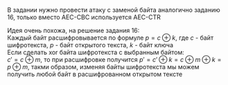 В задании нужно провести атаку с заменой байта аналогично заданию 16, только вместо AEC-CBC используется AEC-CTR

Идея очень похожа, на решение задания 16:  
Каждый байт расшифровывается по формуле $p = c \oplus k$, где $c$ - байт шифротекста, $p$ - байт открытого текста, $k$ - байт ключа   
Если сделать xor байта шифротекста с выбранным байтом:  
$c' = c \oplus m$, то при расшифровке получится  $p' = c' \oplus k = c \oplus m \oplus k = p \oplus m$, такми образом, изменяя байты шифротекста мы можем получить любой байт в расшифрованном открытом тексте

